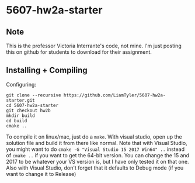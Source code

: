 # 5607-hw2a-starter

## Note
This is the professor Victoria Interrante's code, not mine. I'm just posting this on github for students to download for their assignment.

## Installing + Compiling

Configuring:
```
git clone --recursive https://github.com/LiamTyler/5607-hw2a-starter.git
cd 5607-hw2a-starter
git checkout hw2b
mkdir build
cd build
cmake ..
```

To compile it on linux/mac, just do a `make`. With visual studio,
open up the solution file and build it from there like normal. Note that
with Visual Studio, you might want to do `cmake -G "Visual Studio 15 2017 Win64" ..`
instead of `cmake ..` if you want to get the 64-bit version. You can change the
15 and 2017 to be whatever your VS version is, but I have only tested it on that one.
Also with Visual Studio, don't forget that it defaults to Debug mode
(if you want to change it to Release)
